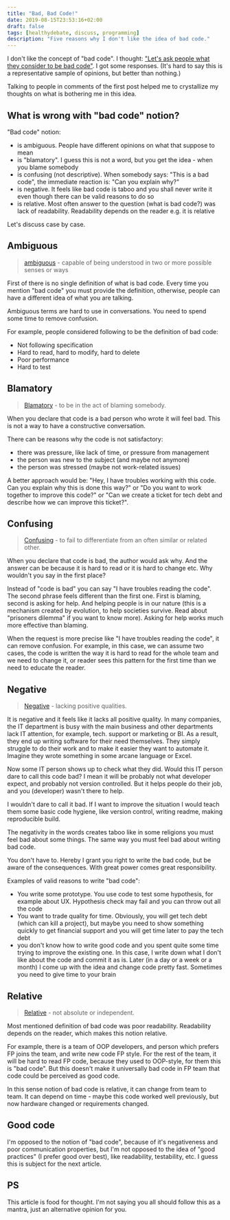 ```yaml
---
title: "Bad, Bad Code!"
date: 2019-08-15T23:53:16+02:00
draft: false
tags: [healthydebate, discuss, programming]
description: "Five reasons why I don't like the idea of bad code."
---
```


I don't like the concept of "bad code". I thought: ["Let's ask people what they consider to be bad code"](https://dev.to/stereobooster/what-is-bad-code-ndj). I got some responses. (It's hard to say this is a representative sample of opinions, but better than nothing.)

Talking to people in comments of the first post helped me to crystallize my thoughts on what is bothering me in this idea.

<!--more-->

## What is wrong with "bad code" notion?

"Bad code" notion:

- is ambiguous. People have different opinions on what that suppose to mean
- is "blamatory". I guess this is not a word, but you get the idea - when you blame somebody
- is confusing (not descriptive). When somebody says: "This is a bad code", the immediate reaction is: "Can you explain why?"
- is negative. It feels like bad code is taboo and you shall never write it even though there can be valid reasons to do so
- is relative. Most often answer to the question (what is bad code?) was lack of readability. Readability depends on the reader e.g. it is relative

Let's discuss case by case.

## Ambiguous

> [ambiguous](https://www.merriam-webster.com/dictionary/ambiguous) - capable of being understood in two or more possible senses or ways

First of there is no single definition of what is bad code. Every time you mention "bad code" you must provide the definition, otherwise, people can have a different idea of what you are talking.

Ambiguous terms are hard to use in conversations. You need to spend some time to remove confusion.

For example, people considered following to be the definition of bad code:

- Not following specification
- Hard to read, hard to modify, hard to delete
- Poor performance
- Hard to test

## Blamatory

> [Blamatory](https://www.urbandictionary.com/define.php?term=Blamatory) - to be in the act of blaming somebody.

When you declare that code is a bad person who wrote it will feel bad. This is not a way to have a constructive conversation.

There can be reasons why the code is not satisfactory:

- there was pressure, like lack of time, or pressure from management
- the person was new to the subject (and maybe not anymore)
- the person was stressed (maybe not work-related issues)

A better approach would be: "Hey, I have troubles working with this code. Can you explain why this is done this way?" or "Do you want to work together to improve this code?" or "Can we create a ticket for tech debt and describe how we can improve this ticket?".

## Confusing

> [Сonfusing](https://www.merriam-webster.com/dictionary/confusing) - to fail to differentiate from an often similar or related other.

When you declare that code is bad, the author would ask why. And the answer can be because it is hard to read or it is hard to change etc. Why wouldn't you say in the first place?

Instead of "code is bad" you can say "I have troubles reading the code". The second phrase feels different than the first one. First is blaming, second is asking for help. And helping people is in our nature (this is a mechanism created by evolution, to help societies survive. Read about "prisoners dilemma" if you want to know more). Asking for help works much more effective than blaming.

When the request is more precise like "I have troubles reading the code", it can remove confusion. For example, in this case, we can assume two cases, the code is written the way it is hard to read for the whole team and we need to change it, or reader sees this pattern for the first time than we need to educate the reader.

## Negative

> [Negative](https://www.merriam-webster.com/dictionary/negative) - lacking positive qualities.

It is negative and it feels like it lacks all positive quality. In many companies, the IT department is busy with the main business and other departments lack IT attention, for example, tech. support or marketing or BI. As a result, they end up writing software for their need themselves. They simply struggle to do their work and to make it easier they want to automate it. Imagine they wrote something in some arcane language or Excel.

Now some IT person shows up to check what they did. Would this IT person dare to call this code bad? I mean it will be probably not what developer expect, and probably not version controlled. But it helps people do their job, and you (developer) wasn't there to help.

I wouldn't dare to call it bad. If I want to improve the situation I would teach them some basic code hygiene, like version control, writing readme, making reproducible build.

The negativity in the words creates taboo like in some religions you must feel bad about some things. The same way you must feel bad about writing bad code.

You don't have to. Hereby I grant you right to write the bad code, but be aware of the consequences. With great power comes great responsibility.

Examples of valid reasons to write "bad code":

- You write some prototype. You use code to test some hypothesis, for example about UX. Hypothesis check may fail and you can throw out all the code
- You want to trade quality for time. Obviously, you will get tech debt (which can kill a project), but maybe you need to show something quickly to get financial support and you will get time later to pay the tech debt
- you don't know how to write good code and you spent quite some time trying to improve the existing one. In this case, I write down what I don't like about the code and commit it as is. Later (in a day or a week or a month) I come up with the idea and change code pretty fast. Sometimes you need to give time to your brain

## Relative

> [Relative](https://www.merriam-webster.com/dictionary/relative) - not absolute or independent.

Most mentioned definition of bad code was poor readability. Readability depends on the reader, which makes this notion relative.

For example, there is a team of OOP developers, and person which prefers FP joins the team, and write new code FP style. For the rest of the team, it will be hard to read FP code, because they used to OOP-style, for them this is "bad code". But this doesn't make it universally bad code in FP team that code could be perceived as good code.

In this sense notion of bad code is relative, it can change from team to team. It can depend on time - maybe this code worked well previously, but now hardware changed or requirements changed.

## Good code

I'm opposed to the notion of "bad code", because of it's negativeness and poor communication properties, but I'm not opposed to the idea of "good practices" (I prefer good over best), like readability, testability, etc. I guess this is subject for the next article.

## PS

This article is food for thought. I'm not saying you all should follow this as a mantra, just an alternative opinion for you.
